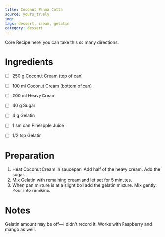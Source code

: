 ```yaml
---
title: Coconut Panna Cotta
source: yours_truely
img:
tags: dessert, cream, gelatin
category: dessert
---
```


Core Recipe here, you can take this so many directions.

Ingredients
===========

* [ ] 250 g Coconut Cream (top of can)
* [ ] 100 ml Coconut Cream (bottom of can)
* [ ] 200 ml Heavy Cream
* [ ] 40 g Sugar
* [ ] 4 g Gelatin

* [ ] 1 sm can Pineapple Juice
* [ ] 1/2 tsp Gelatin

Preparation
===========
1. Heat Coconut Cream in saucepan. Add half of the heavy cream. Add the sugar.
2. Mix Gelatin with remaining cream and let set for 5 minutes.
3. When pan mixture is at a slight boil add the gelatin mixture. Mix gently. Pour into ramikins.

Notes
=====

Gelatin amount may be off—I didn't record it.
Works with Raspberry and mango as well.
